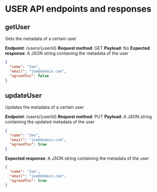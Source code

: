 # USER API endpoints and responses

## getUser

Gets the metadata of a certain user

**Endpoint**: /users/{userId}
**Request method**: GET
**Payload**: No
**Expected response**: A JSON string containing the metadata of the user

```json
{
  "name": "Joe",
  "email": "joe@domain.com",
  "agreedTos": false
}
```

## updateUser

Updates the metadata of a certain user

**Endpoint**: /users/{userId}
**Request method**: PUT
**Payload**: A JSON string containing the updated metadata of the user

```json
{
  "name": "Joe",
  "email": "joe@domain.com",
  "agreedTos": true
}
```

**Expected response**: A JSON string containing the metadata of the user

```json
{
  "name": "Joe",
  "email": "joe@domain.com",
  "agreedTos": true
}
```
